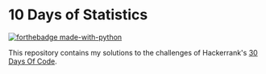 # 10 Days of Statistics

[![forthebadge made-with-python](http://ForTheBadge.com/images/badges/made-with-python.svg)](https://www.python.org/)

This repository contains my solutions to the challenges of Hackerrank's [30 Days Of Code](https://www.hackerrank.com/auth/login/10-days-of-statistics).
